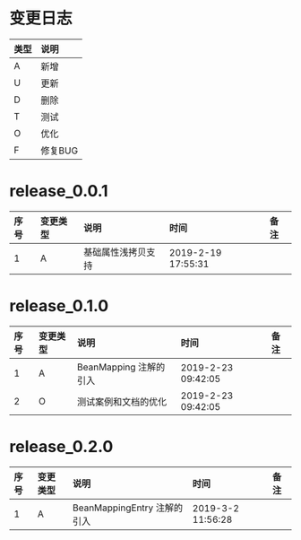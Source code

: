 # 变更日志

| 类型 | 说明 |
|:----|:----|
| A | 新增 |
| U | 更新 |
| D | 删除 |
| T | 测试 |
| O | 优化 |
| F | 修复BUG |

# release_0.0.1

| 序号 | 变更类型 | 说明 | 时间 | 备注 |
|:---|:---|:---|:---|:--|
| 1 | A | 基础属性浅拷贝支持 | 2019-2-19 17:55:31  | |

# release_0.1.0

| 序号 | 变更类型 | 说明 | 时间 | 备注 |
|:---|:---|:---|:---|:--|
| 1 | A | BeanMapping 注解的引入 | 2019-2-23 09:42:05  | |
| 2 | O | 测试案例和文档的优化 | 2019-2-23 09:42:05  | |

# release_0.2.0

| 序号 | 变更类型 | 说明 | 时间 | 备注 |
|:---|:---|:---|:---|:--|
| 1 | A | BeanMappingEntry 注解的引入 | 2019-3-2 11:56:28  | |
